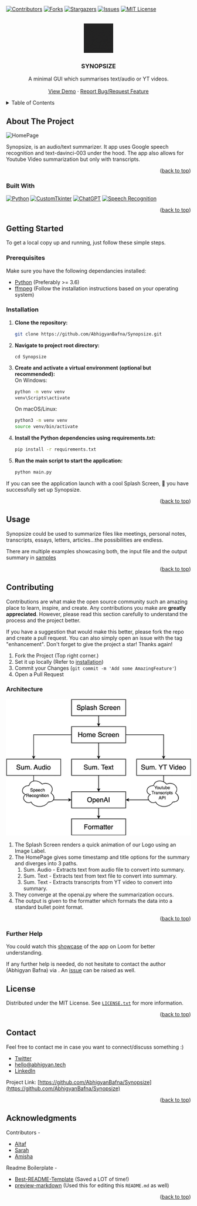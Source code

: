 <!-- Improved compatibility of back to top link: See: https://github.com/othneildrew/Best-README-Template/pull/73 -->
<a name="readme-top"></a>
<!--
*** Thanks for checking out the Best-README-Template. If you have a suggestion
*** that would make this better, please fork the repo and create a pull request
*** or simply open an issue with the tag "enhancement".
*** Don't forget to give the project a star!
*** Thanks again! Now go create something AMAZING! :D
-->



<!-- PROJECT SHIELDS -->
<!--
*** I'm using markdown "reference style" links for readability.
*** Reference links are enclosed in brackets [ ] instead of parentheses ( ).
*** See the bottom of this document for the declaration of the reference variables
*** for contributors-url, forks-url, etc. This is an optional, concise syntax you may use.
*** https://www.markdownguide.org/basic-syntax/#reference-style-links
-->
[![Contributors][contributors-shield]][contributors-url]
[![Forks][forks-shield]][forks-url]
[![Stargazers][stars-shield]][stars-url]
[![Issues][issues-shield]][issues-url]
[![MIT License][license-shield]][license-url]



<!-- PROJECT LOGO -->
<br />
<div align="center">
  <a href="https://github.com/AbhigyanBafna/Synopsize">
   <img src="https://github.com/AbhigyanBafna/Synopsize/blob/main/media/synopsize.gif" alt="Logo" width="80" height="80">
  </a>

<h3 align="center">SYNOPSIZE</h3>

  <p align="center">
    A minimal GUI which summarises text/audio or YT videos.
    <br />
    <br />
    <a href="https://www.loom.com/share/9c823d5478c2492f9e2e5070a0be458a?sid=d740a87d-f4a7-41d5-8561-ee1652d0697f">View Demo</a>
    ·
    <a href="https://github.com/AbhigyanBafna/Synopsize/issues">Report Bug/Request Feature</a>
  </p>
</div>



<!-- TABLE OF CONTENTS -->
<details>
  <summary>Table of Contents</summary>
  <ol>
    <li>
      <a href="#about-the-project">About The Project</a>
      <ul>
        <li><a href="#built-with">Built With</a></li>
      </ul>
    </li>
    <li>
      <a href="#getting-started">Getting Started</a>
      <ul>
        <li><a href="#prerequisites">Prerequisites</a></li>
        <li><a href="#installation">Installation</a></li>
      </ul>
    </li>
    <li><a href="#usage">Usage</a></li>
    <li>
      <a href="#contributing">Contributing</a>
      <ul>
        <li><a href="#architecture">Architecture</a></li>
        <li><a href="#further-help">Further Help</a></li>
      </ul>
    </li>
    <li><a href="#license">License</a></li>
    <li><a href="#contact">Contact</a></li>
    <li><a href="#acknowledgments">Acknowledgments</a></li>
  </ol>
</details>



<!-- ABOUT THE PROJECT -->
## About The Project

![HomePage](https://user-images.githubusercontent.com/101444239/235354082-e55df7b7-5faa-4577-8762-8dc30ff43917.png)

Synopsize, is an audio/text summarizer. It app uses Google speech recognition and text-davinci-003 under the hood. The app also allows for Youtube Video summarization but only with transcripts.


<p align="right">(<a href="#readme-top">back to top</a>)</p>



### Built With

[![Python][Python.com]][Python-url] [![CustomTkinter][CustomTkinter.com]][CustomTkinter-url] [![ChatGPT][ChatGPT.com]][ChatGPT-url] [![Speech Recognition][SpeechRecognition.com]][SpeechRecognition-url] 

<p align="right">(<a href="#readme-top">back to top</a>)</p>


<!-- GETTING STARTED -->
## Getting Started

To get a local copy up and running, just follow these simple steps.

### Prerequisites

Make sure you have the following dependancies installed:

* [Python][Python-url] (Preferably >= 3.6)
* [ffmpeg](https://ffmpeg.org/download.html) (Follow the installation instructions based on your operating system)


### Installation

1. **Clone the repository:**
   ```sh
   git clone https://github.com/AbhigyanBafna/Synopsize.git
   ```
2. **Navigate to project root directory:**
    ```
    cd Synopsize
    ```
3. **Create and activate a virtual environment (optional but recommended):** <br>
    On Windows:
    ```sh
    python -m venv venv
    venv\Scripts\activate
    ```
    On macOS/Linux:
    ```sh
    python3 -m venv venv
    source venv/bin/activate
    ```
4. **Install the Python dependencies using requirements.txt:**
    ```sh
    pip install -r requirements.txt
    ```
5. **Run the main script to start the application:**
    ```sh
    python main.py

    ```

If you can see the application launch with a cool Splash Screen, 🎉 you have successfully set up Synopsize.

<p align="right">(<a href="#readme-top">back to top</a>)</p>



<!-- USAGE EXAMPLES -->
## Usage

Synopsize could be used to summarize files like meetings, personal notes, transcripts, essays, letters, articles...the possibilities are endless.

There are multiple examples showcasing both, the input file and the output summary in [samples](https://github.com/AbhigyanBafna/Synopsize/tree/main/samples) 

<p align="right">(<a href="#readme-top">back to top</a>)</p>


<!-- CONTRIBUTING -->
## Contributing

Contributions are what make the open source community such an amazing place to learn, inspire, and create. Any contributions you make are **greatly appreciated**. However, please read this section carefully to understand the process and the project better.

If you have a suggestion that would make this better, please fork the repo and create a pull request. You can also simply open an issue with the tag "enhancement".
Don't forget to give the project a star! Thanks again!

1. Fork the Project (Top right corner.)
2. Set it up locally (Refer to <a href="#installation">installation</a>)
3. Commit your Changes (`git commit -m 'Add some AmazingFeature'`)
5. Open a Pull Request

### Architecture

![Architecture](https://github.com/AbhigyanBafna/Synopsize/blob/main/media/Synopsize_Architecture.jpg)

1. The Splash Screen renders a quick animation of our Logo using an Image Label.
2. The HomePage gives some timestamp and title options for the summary and diverges into 3 paths.
    1. Sum. Audio - Extracts text from audio file to convert into summary.
    2. Sum. Text - Extracts text from text file to convert into summary.
    3. Sum. Text - Extracts transcripts from YT video to convert into summary.
3. They converge at the openai.py where the summarization occurs.
4. The output is given to the formatter which formats the data into a standard bullet point format.

<p align="right">(<a href="#readme-top">back to top</a>)</p>

### Further Help
You could watch this <a href="https://www.loom.com/share/9c823d5478c2492f9e2e5070a0be458a?sid=d740a87d-f4a7-41d5-8561-ee1652d0697f">showcase</a> of the app on Loom for better understanding.

If any further help is needed, do not hesitate to contact the author (Abhigyan Bafna) via <a href="#contact"></a>. An <a href="https://github.com/AbhigyanBafna/Synopsize/issues">issue</a> can be raised as well.

<!-- LICENSE -->
## License

Distributed under the MIT License. See <a href="https://github.com/AbhigyanBafna/Synopsize/blob/main/LICENSE.txt">`LICENSE.txt`</a> for more information.

<p align="right">(<a href="#readme-top">back to top</a>)</p>


<!-- CONTACT -->
## Contact

Feel free to contact me in case you want to connect/discuss something :)

- [Twitter](https://twitter.com/Abhigyan_Bafna) 
- [hello@abhigyan.tech](mailto:hello@abhigyan.tech)
- [LinkedIn](https://linkedin.com/in/AbhigyanBafna)

Project Link: [https://github.com/AbhigyanBafna/Synopsize](https://github.com/AbhigyanBafna/Synopsize)

<p align="right">(<a href="#readme-top">back to top</a>)</p>



<!-- ACKNOWLEDGMENTS -->
## Acknowledgments

Contributors -
* [Altaf](https://twitter.com/Altaf0032)
* [Sarah](https://twitter.com/5arahkhan)
* [Amisha](https://twitter.com/AmishaShahi4)

Readme Boilerplate -
* [Best-README-Template](https://github.com/othneildrew/Best-README-Template/tree/master) (Saved a LOT of time!)
* [preview-markdown](https://github.com/HarshKapadia2/preview-markdown) (Used this for editing this `README.md` as well)


<p align="right">(<a href="#readme-top">back to top</a>)</p>



<!-- MARKDOWN LINKS & IMAGES -->
<!-- https://www.markdownguide.org/basic-syntax/#reference-style-links -->
[contributors-shield]: https://img.shields.io/github/contributors/AbhigyanBafna/Synopsize.svg?style=for-the-badge
[contributors-url]: https://github.com/AbhigyanBafna/Synopsize/graphs/contributors
[forks-shield]: https://img.shields.io/github/forks/AbhigyanBafna/Synopsize.svg?style=for-the-badge
[forks-url]: https://github.com/AbhigyanBafna/Synopsize/network/members
[stars-shield]: https://img.shields.io/github/stars/AbhigyanBafna/Synopsize.svg?style=for-the-badge
[stars-url]: https://github.com/AbhigyanBafna/Synopsize/stargazers
[issues-shield]: https://img.shields.io/github/issues/AbhigyanBafna/Synopsize.svg?style=for-the-badge
[issues-url]: https://github.com/AbhigyanBafna/Synopsize/issues
[license-shield]: https://img.shields.io/github/license/AbhigyanBafna/Synopsize.svg?style=for-the-badge
[license-url]: https://github.com/AbhigyanBafna/Synopsize/blob/master/LICENSE.txt
[linkedin-shield]: https://img.shields.io/badge/-LinkedIn-black.svg?style=for-the-badge&logo=linkedin&colorB=555
[linkedin-url]: https://linkedin.com/in/AbhigyanBafna
[product-screenshot]: images/screenshot.png
[Next.js]: https://img.shields.io/badge/next.js-000000?style=for-the-badge&logo=nextdotjs&logoColor=white
[Next-url]: https://nextjs.org/
[React.js]: https://img.shields.io/badge/React-20232A?style=for-the-badge&logo=react&logoColor=61DAFB
[React-url]: https://reactjs.org/
[Vue.js]: https://img.shields.io/badge/Vue.js-35495E?style=for-the-badge&logo=vuedotjs&logoColor=4FC08D
[Vue-url]: https://vuejs.org/
[Angular.io]: https://img.shields.io/badge/Angular-DD0031?style=for-the-badge&logo=angular&logoColor=white
[Angular-url]: https://angular.io/
[Svelte.dev]: https://img.shields.io/badge/Svelte-4A4A55?style=for-the-badge&logo=svelte&logoColor=FF3E00
[Svelte-url]: https://svelte.dev/
[Laravel.com]: https://img.shields.io/badge/Laravel-FF2D20?style=for-the-badge&logo=laravel&logoColor=white
[Laravel-url]: https://laravel.com
[Bootstrap.com]: https://img.shields.io/badge/Bootstrap-563D7C?style=for-the-badge&logo=bootstrap&logoColor=white
[Bootstrap-url]: https://getbootstrap.com
[JQuery.com]: https://img.shields.io/badge/jQuery-0769AD?style=for-the-badge&logo=jquery&logoColor=white
[JQuery-url]: https://jquery.com 
[Python-url]: https://python.org
[Python.com]: https://img.shields.io/badge/python-3670A0?style=for-the-badge&logo=python&logoColor=ffdd54
[ChatGPT-url]: https://platform.openai.com
[ChatGPT.com]: https://img.shields.io/badge/chatGPT-74aa9c?style=for-the-badge&logo=openai&logoColor=white
[SpeechRecognition-url]: https://pypi.org/project/SpeechRecognition/
[SpeechRecognition.com]: https://img.shields.io/badge/speech__recognition-3670D9?style=for-the-badge&logo=pypi&logoColor=white
[CustomTkinter-url]: https://pypi.org/project/customtkinter/
[CustomTkinter.com]: https://img.shields.io/badge/customtkinter-3670D9?style=for-the-badge&logo=pypi&logoColor=white